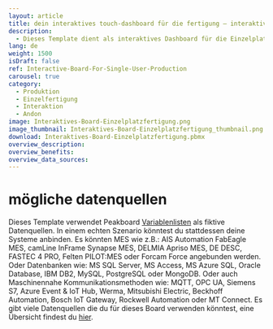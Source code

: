 ```yaml
---
layout: article
title: dein interaktives touch-dashboard für die fertigung – interaktive visualisierung am einzelnen arbeitsplatz
description: 
  - Dieses Template dient als interaktives Dashboard für die Einzelplatzfertigung. Durch die Verwendung eines interaktiven Bildschirms in Form eines Touchscreens an dem entsprechenden Arbeitsplatz, kann der jeweilige Mitarbeiter Probleme melden, Montagezeiten stoppen und sieht gleichzeitig, wie viele Teile für einen bestimmten Auftrag noch fertiggestellt werden müssen, und zwar in Echtzeit! Diese Informationen können an anderer Stelle zentral überblickt werden, um so die Produktion zu optimieren. Auf diese Weise kann eine Betriebsdatenerfassung (BDE) sehr einfach und zuverlässig realisiert werden. Lade dir das Template direkt herunter und binde eine Vielzahl an individuellen Schnittstellen an. Für deine flexible Visualisierung wichtiger Unternehmenskennzahlen!
lang: de
weight: 1500
isDraft: false
ref: Interactive-Board-For-Single-User-Production
carousel: true
category:
  - Produktion
  - Einzelfertigung
  - Interaktion
  - Andon
image: Interaktives-Board-Einzelplatzfertigung.png
image_thumbnail: Interaktives-Board-Einzelplatzfertigung_thumbnail.png
download: Interaktives-Board-Einzelplatzfertigung.pbmx
overview_description:
overview_benefits:
overview_data_sources:
---
```

# mögliche datenquellen
Dieses Template verwendet Peakboard [Variablenlisten](https://help.peakboard.com/scripting/de-variables.html) als fiktive Datenquellen. In einem echten Szenario könntest du stattdessen deine Systeme anbinden. Es könnten MES wie z.B.: AIS Automation FabEagle MES, camLine InFrame Synapse MES, DELMIA Apriso MES, DE DESC, FASTEC 4 PRO, Felten PILOT:MES oder Forcam Force angebunden werden. Oder  Datenbanken wie: MS SQL Server, MS Access, MS Azure SQL, Oracle Database, IBM DB2, MySQL, PostgreSQL oder MongoDB. Oder auch Maschinennahe Kommunikationsmethoden wie: MQTT, OPC UA, Siemens S7, Azure Event & IoT Hub, Werma, Mitsubishi Electric, Beckhoff Automation, Bosch IoT Gateway, Rockwell Automation oder MT Connect. Es gibt viele Datenquellen die du für dieses Board verwenden könntest, eine Übersicht findest du [hier](https://peakboard.com/schnittstellen/).